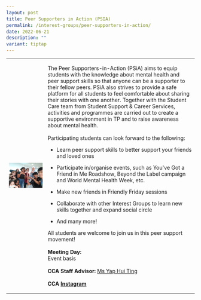 ```yaml
---
layout: post
title: Peer Supporters in Action (PSIA)
permalink: /interest-groups/peer-supporters-in-action/
date: 2022-06-21
description: ""
variant: tiptap
---
```

<table style="minWidth: 50px">
<colgroup>
<col>
<col>
</colgroup>
<tbody>
<tr>
<td rowspan="1" colspan="1">
<div class="isomer-image-wrapper">
<img style="width: 100%" height="auto" width="100%" alt="" src="/images/Interest Groups/PSiA.jpg">
</div>
</td>
<td rowspan="1" colspan="1">
<p>The Peer Supporters-in-Action (PSiA) aims to equip students with the knowledge
about mental health and peer support skills so that anyone can be a supporter
to their fellow peers. PSiA also strives to provide a safe platform for
all students to feel comfortable about sharing their stories with one another.
Together with the Student Care team from Student Support &amp; Career Services,
activities and programmes are carried out to create a supportive environment
in TP and to raise awareness about mental health.
<br>
<br>Participating students can look forward to the following:
<br>
</p>
<ul data-tight="true" class="tight">
<li>
<p>Learn peer support skills to better support your friends and loved ones</p>
</li>
<li>
<p>Participate in/organise events, such as You've Got a Friend in Me Roadshow,
Beyond the Label campaign and World Mental Health Week, etc.</p>
</li>
<li>
<p>Make new friends in Friendly Friday sessions</p>
</li>
<li>
<p>Collaborate with other Interest Groups to learn new skills together and
expand social circle</p>
</li>
<li>
<p>And many more!</p>
</li>
</ul>
<p>All students are welcome to join us in this peer support movement!
<br>
<br><strong>Meeting Day:</strong> 
<br>Event basis
<br>
<br><strong>CCA Staff Advisor:</strong>  <a href="mailto:Yap_Hui_Ting@tp.edu.sg" rel="noopener noreferrer nofollow" target="_blank">Ms Yap Hui Ting</a>
<br>
<br><strong>CCA <a href="https://www.instagram.com/tp.psia/" rel="noopener noreferrer nofollow" target="_blank">Instagram</a></strong>
</p>
</td>
</tr>
</tbody>
</table>
<p></p>